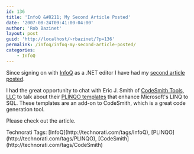 ```yaml
---
id: 136
title: 'InfoQ &#8211; My Second Article Posted'
date: '2007-08-24T09:41:00-04:00'
author: 'Rob Bazinet'
layout: post
guid: 'http://localhost/~rbazinet/?p=136'
permalink: /infoq/infoq-my-second-article-posted/
categories:
    - InfoQ
---
```


Since signing on with [InfoQ](http://www.infoq.com) as a .NET editor I have had my [second article posted](http://www.infoq.com/news/2007/08/codesmith-plinqo).

I had the great opportunity to chat with Eric J. Smith of [CodeSmith Tools, LLC](https://www.codesmithtools.com/) to talk about their [PLINQO templates](http://www.codeplex.com/codesmith) that enhance Microsoft's LINQ to SQL. These templates are an add-on to CodeSmith, which is a great code generation tool.

Please check out the article.

<div class="wlWriterSmartContent" style="display:inline;margin:0;padding:0;">Technorati Tags: [InfoQ](http://technorati.com/tags/InfoQ), [PLINQO](http://technorati.com/tags/PLINQO), [CodeSmith](http://technorati.com/tags/CodeSmith)</div>